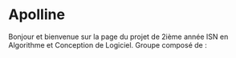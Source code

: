# Apolline
Bonjour et bienvenue sur la page du projet de 2ième année ISN en Algorithme et Conception de Logiciel. Groupe composé de : 
